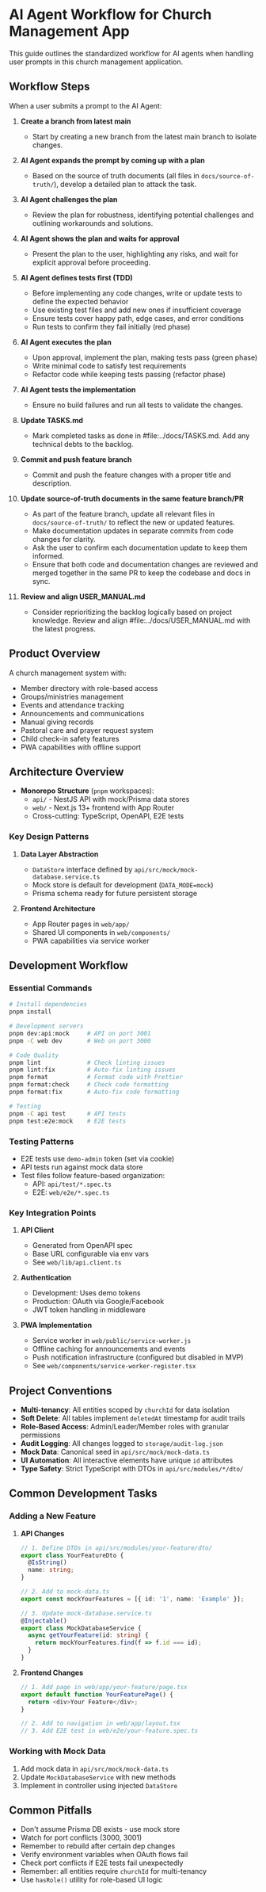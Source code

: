 # AI Agent Workflow for Church Management App

This guide outlines the standardized workflow for AI agents when handling user prompts in this church management application.

## Workflow Steps

When a user submits a prompt to the AI Agent:

1. **Create a branch from latest main**
   - Start by creating a new branch from the latest main branch to isolate changes.

2. **AI Agent expands the prompt by coming up with a plan**
   - Based on the source of truth documents (all files in `docs/source-of-truth/`), develop a detailed plan to attack the task.

3. **AI Agent challenges the plan**
   - Review the plan for robustness, identifying potential challenges and outlining workarounds and solutions.

4. **AI Agent shows the plan and waits for approval**
   - Present the plan to the user, highlighting any risks, and wait for explicit approval before proceeding.

5. **AI Agent defines tests first (TDD)**
   - Before implementing any code changes, write or update tests to define the expected behavior
   - Use existing test files and add new ones if insufficient coverage
   - Ensure tests cover happy path, edge cases, and error conditions
   - Run tests to confirm they fail initially (red phase)

6. **AI Agent executes the plan**
   - Upon approval, implement the plan, making tests pass (green phase)
   - Write minimal code to satisfy test requirements
   - Refactor code while keeping tests passing (refactor phase)

7. **AI Agent tests the implementation**
   - Ensure no build failures and run all tests to validate the changes.

8. **Update TASKS.md**
   - Mark completed tasks as done in #file:../docs/TASKS.md. Add any technical debts to the backlog.

9. **Commit and push feature branch**
   - Commit and push the feature changes with a proper title and description.

10. **Update source-of-truth documents in the same feature branch/PR**
    - As part of the feature branch, update all relevant files in `docs/source-of-truth/` to reflect the new or updated features.
    - Make documentation updates in separate commits from code changes for clarity.
    - Ask the user to confirm each documentation update to keep them informed.
    - Ensure that both code and documentation changes are reviewed and merged together in the same PR to keep the codebase and docs in sync.

11. **Review and align USER_MANUAL.md**
    - Consider reprioritizing the backlog logically based on project knowledge. Review and align #file:../docs/USER_MANUAL.md with the latest progress.

## Product Overview

A church management system with:

- Member directory with role-based access
- Groups/ministries management
- Events and attendance tracking
- Announcements and communications
- Manual giving records
- Pastoral care and prayer request system
- Child check-in safety features
- PWA capabilities with offline support

## Architecture Overview

- **Monorepo Structure** (`pnpm` workspaces):
  - `api/` - NestJS API with mock/Prisma data stores
  - `web/` - Next.js 13+ frontend with App Router
  - Cross-cutting: TypeScript, OpenAPI, E2E tests

### Key Design Patterns

1. **Data Layer Abstraction**
   - `DataStore` interface defined by `api/src/mock/mock-database.service.ts`
   - Mock store is default for development (`DATA_MODE=mock`)
   - Prisma schema ready for future persistent storage

2. **Frontend Architecture**
   - App Router pages in `web/app/`
   - Shared UI components in `web/components/`
   - PWA capabilities via service worker

## Development Workflow

### Essential Commands

```bash
# Install dependencies
pnpm install

# Development servers
pnpm dev:api:mock     # API on port 3001
pnpm -C web dev       # Web on port 3000

# Code Quality
pnpm lint             # Check linting issues
pnpm lint:fix         # Auto-fix linting issues
pnpm format           # Format code with Prettier
pnpm format:check     # Check code formatting
pnpm format:fix       # Auto-fix code formatting

# Testing
pnpm -C api test      # API tests
pnpm test:e2e:mock    # E2E tests
```

### Testing Patterns

- E2E tests use `demo-admin` token (set via cookie)
- API tests run against mock data store
- Test files follow feature-based organization:
  - API: `api/test/*.spec.ts`
  - E2E: `web/e2e/*.spec.ts`

### Key Integration Points

1. **API Client**
   - Generated from OpenAPI spec
   - Base URL configurable via env vars
   - See `web/lib/api.client.ts`

2. **Authentication**
   - Development: Uses demo tokens
   - Production: OAuth via Google/Facebook
   - JWT token handling in middleware

3. **PWA Implementation**
   - Service worker in `web/public/service-worker.js`
   - Offline caching for announcements and events
   - Push notification infrastructure (configured but disabled in MVP)
   - See `web/components/service-worker-register.tsx`

## Project Conventions

- **Multi-tenancy**: All entities scoped by `churchId` for data isolation
- **Soft Delete**: All tables implement `deletedAt` timestamp for audit trails
- **Role-Based Access**: Admin/Leader/Member roles with granular permissions
- **Audit Logging**: All changes logged to `storage/audit-log.json`
- **Mock Data**: Canonical seed in `api/src/mock/mock-data.ts`
- **UI Automation**: All interactive elements have unique `id` attributes
- **Type Safety**: Strict TypeScript with DTOs in `api/src/modules/*/dto/`

## Common Development Tasks

### Adding a New Feature

1. **API Changes**
   ```typescript
   // 1. Define DTOs in api/src/modules/your-feature/dto/
   export class YourFeatureDto {
     @IsString()
     name: string;
   }

   // 2. Add to mock-data.ts
   export const mockYourFeatures = [{ id: '1', name: 'Example' }];

   // 3. Update mock-database.service.ts
   @Injectable()
   export class MockDatabaseService {
     async getYourFeature(id: string) {
       return mockYourFeatures.find(f => f.id === id);
     }
   }
   ```

2. **Frontend Changes**
   ```typescript
   // 1. Add page in web/app/your-feature/page.tsx
   export default function YourFeaturePage() {
     return <div>Your Feature</div>;
   }

   // 2. Add to navigation in web/app/layout.tsx
   // 3. Add E2E test in web/e2e/your-feature.spec.ts
   ```

### Working with Mock Data

1. Add mock data in `api/src/mock/mock-data.ts`
2. Update `MockDatabaseService` with new methods
3. Implement in controller using injected `DataStore`

## Common Pitfalls

- Don't assume Prisma DB exists - use mock store
- Watch for port conflicts (3000, 3001)
- Remember to rebuild after certain dep changes
- Verify environment variables when OAuth flows fail
- Check port conflicts if E2E tests fail unexpectedly
- Remember: all entities require `churchId` for multi-tenancy
- Use `hasRole()` utility for role-based UI logic
